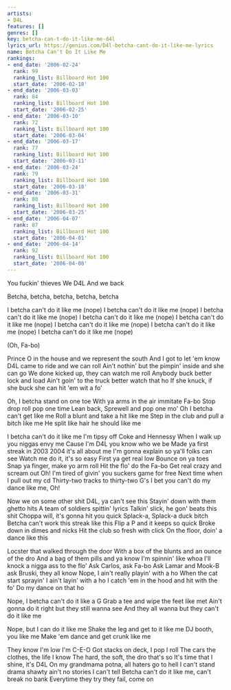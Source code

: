 ```yaml
---
artists:
- D4L
features: []
genres: []
key: betcha-can-t-do-it-like-me-d4l
lyrics_url: https://genius.com/D4l-betcha-cant-do-it-like-me-lyrics
name: Betcha Can't Do It Like Me
rankings:
- end_date: '2006-02-24'
  rank: 99
  ranking_list: Billboard Hot 100
  start_date: '2006-02-18'
- end_date: '2006-03-03'
  rank: 84
  ranking_list: Billboard Hot 100
  start_date: '2006-02-25'
- end_date: '2006-03-10'
  rank: 72
  ranking_list: Billboard Hot 100
  start_date: '2006-03-04'
- end_date: '2006-03-17'
  rank: 77
  ranking_list: Billboard Hot 100
  start_date: '2006-03-11'
- end_date: '2006-03-24'
  rank: 79
  ranking_list: Billboard Hot 100
  start_date: '2006-03-18'
- end_date: '2006-03-31'
  rank: 80
  ranking_list: Billboard Hot 100
  start_date: '2006-03-25'
- end_date: '2006-04-07'
  rank: 87
  ranking_list: Billboard Hot 100
  start_date: '2006-04-01'
- end_date: '2006-04-14'
  rank: 92
  ranking_list: Billboard Hot 100
  start_date: '2006-04-08'
---
```

You fuckin' thieves
We D4L
And we back

Betcha, betcha, betcha, betcha, betcha


I betcha can't do it like me (nope)
I betcha can't do it like me (nope)
I betcha can't do it like me (nope)
I betcha can't do it like me (nope)
I betcha can't do it like me (nope)
I betcha can't do it like me (nope)
I betcha can't do it like me (nope)
I betcha can't do it like me (nope)

(Oh, Fa-bo)

Prince O in the house and we represent the south
And I got to let 'em know
D4L came to ride and we can roll
Ain't nothin' but the pimpin' inside and she can go
We done kicked up, they can watch me roll
Anybody buck better lock and load
Ain't goin' to the truck better watch that ho
If she knuck, if she buck she can hit 'em wit a fo'

Oh, I betcha stand on one toe
With ya arms in the air immitate Fa-bo
Stop drop roll pop one time
Lean back, Sprewell and pop one mo'
Oh I betcha can't get like me
Roll a blunt and take a hit like me
Step in the club and pull a bitch like me
He split like hair he should like me

I betcha can't do it like me
I'm tipsy off Coke and Hennessy
When I walk up you niggas envy me
Cause I'm D4L you know who we be
Made ya first streak in 2003
2004 it's all about me
I'm gonna explain so ya'll folks can see
Watch me do it, it's so easy
First ya get real low
Bounce on ya toes
Snap ya finger, make yo arm roll
Hit the flo' do the Fa-bo
Get real crazy and scream out Oh!
I'm tired of givin' you suckers game for free
Next time when I pull out my cd
Thirty-two tracks to thirty-two G's
I bet you can't do my dance like me, Oh!



Now we on some other shit
D4L, ya can't see this
Stayin' down with them ghetto hits
A team of soldiers spittin' lyrics
Talkin' slick, he gon' beats this shit
Choppa will, it's gonna hit you quick
Splack-a, Splack-a duck bitch
Betcha can't work this streak like this
Flip a P and it keeps so quick
Broke down in dimes and nicks
Hit the club so fresh with click
On the floor, doin' a dance like this

Locster that walked through the door
With a box of the blunts and an ounce of the dro
And a bag of them pills and ya know I'm spinnin' like whoa
I'll knock a nigga ass to the flo'
Ask Carlos, ask Fa-bo
Ask Lamar and Mook-B ask Bruski, they all know
Nope, I ain't really playin' with a ho
When the cat start sprayin' I ain't layin' with a ho
I catch 'em in the hood and hit with the fo'
Do my dance on that ho

Nope, I betcha can't do it like a G
Grab a tee and wipe the feet like met
Ain't gonna do it right but they still wanna see
And they all wanna but they can't do it like me

Nope, but I can do it like me
Shake the leg and get to it like me
DJ booth, you like me
Make 'em dance and get crunk like me

They know I'm low I'm C-E-O
Got stacks on deck, I pop I roll
The cars the clothes, the life I know
The hard, the soft, the dro that's so
It's time that I shine, it's D4L
On my grandmama potna, all haters go to hell
I can't stand drama shawty ain't no stories I can't tell
Betcha can't do it like me, can't break no bank
Everytime they try they fail, come on
